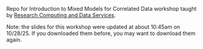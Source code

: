 Repo for Introduction to Mixed Models for Correlated Data workshop taught by [Research Computing and Data Services](https://www.it.northwestern.edu/departments/it-services-support/research/).

Note: the slides for this workshop were updated at about 10:45am on 10/28/25. If you downloaded them before, you may want to download them again.
